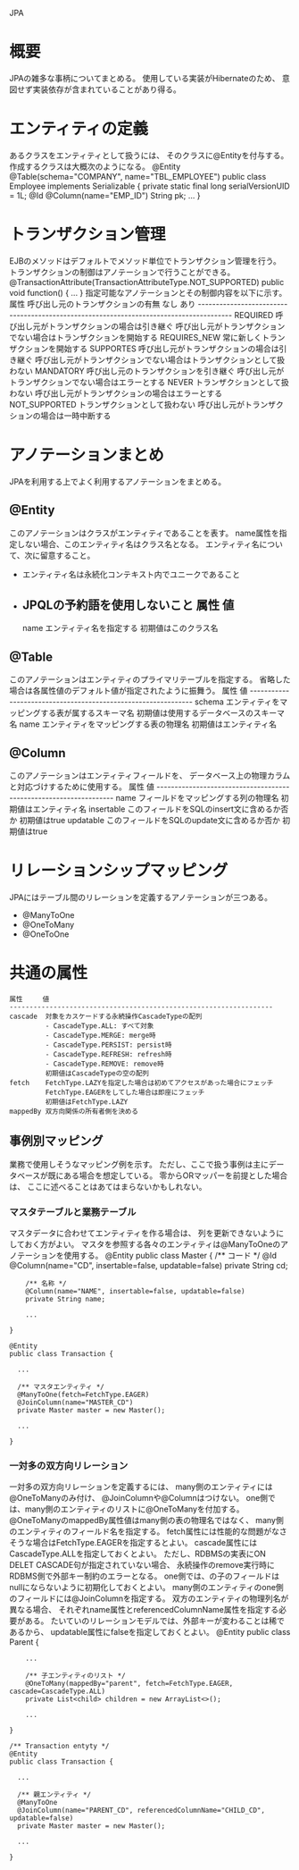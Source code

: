 JPA

# 概要
JPAの雑多な事柄についてまとめる。
使用している実装がHibernateのため、
意図せず実装依存が含まれていることがあり得る。

# エンティティの定義
あるクラスをエンティティとして扱うには、
そのクラスに@Entityを付与する。
作成するクラスは大概次のようになる。
    @Entity
    @Table(schema="COMPANY", name="TBL_EMPLOYEE")
    public class Employee implements Serializable {
      private static final long serialVersionUID = 1L;
      @Id
      @Column(name="EMP_ID")
      String pk;
      ...
    }

# トランザクション管理
EJBのメソッドはデフォルトでメソッド単位でトランザクション管理を行う。
トランザクションの制御はアノテーションで行うことができる。
    @TransactionAttribute(TransactionAttributeType.NOT_SUPPORTED)
    public void function() {
        ...
    }
指定可能なアノテーションとその制御内容を以下に示す。
    属性          呼び出し元のトランザクションの有無
                  なし   あり
    ---------------------------------------------------------------------------------------
    REQUIRED      呼び出し元がトランザクションの場合は引き継ぐ
                  呼び出し元がトランザクションでない場合はトランザクションを開始する
    REQUIRES_NEW  常に新しくトランザクションを開始する
    SUPPORTES     呼び出し元がトランザクションの場合は引き継ぐ
                  呼び出し元がトランザクションでない場合はトランザクションとして扱わない
    MANDATORY     呼び出し元のトランザクションを引き継ぐ
                  呼び出し元がトランザクションでない場合はエラーとする
    NEVER         トランザクションとして扱わない
                  呼び出し元がトランザクションの場合はエラーとする
    NOT_SUPPORTED トランザクションとして扱わない
                  呼び出し元がトランザクションの場合は一時中断する

# アノテーションまとめ
JPAを利用する上でよく利用するアノテーションをまとめる。
## @Entity
このアノテーションはクラスがエンティティであることを表す。
name属性を指定しない場合、このエンティティ名はクラス名となる。
エンティティ名について、次に留意すること。
- エンティティ名は永続化コンテキスト内でユニークであること
- JPQLの予約語を使用しないこと
    属性 値
    ----------------------------------
    name エンティティ名を指定する
         初期値はこのクラス名
## @Table
このアノテーションはエンティティのプライマリテーブルを指定する。
省略した場合は各属性値のデフォルト値が指定されたように振舞う。
    属性   値
    --------------------------------------------------------------
    schema エンティティをマッピングする表が属するスキーマ名
           初期値は使用するデータベースのスキーマ名
    name   エンティティをマッピングする表の物理名
           初期値はエンティティ名
## @Column
このアノテーションはエンティティフィールドを、
データベース上の物理カラムと対応づけするために使用する。
    属性       値
    ------------------------------------------------------------------
    name       フィールドをマッピングする列の物理名
               初期値はエンティティ名
    insertable このフィールドをSQLのinsert文に含めるか否か
               初期値はtrue
    updatable  このフィールドをSQLのupdate文に含めるか否か
               初期値はtrue

# リレーションシップマッピング
JPAにはテーブル間のリレーションを定義するアノテーションが三つある。
- @ManyToOne
- @OneToMany
- @OneToOne
# 共通の属性
    属性     値
    ------------------------------------------------------------------
    cascade  対象をカスケードする永続操作CascadeTypeの配列
             - CascadeType.ALL: すべて対象
             - CascadeType.MERGE: merge時
             - CascadeType.PERSIST: persist時
             - CascadeType.REFRESH: refresh時
             - CascadeType.REMOVE: remove時
             初期値はCascadeTypeの空の配列
    fetch    FetchType.LAZYを指定した場合は初めてアクセスがあった場合にフェッチ
             FetchType.EAGERをしてした場合は即座にフェッチ
             初期値はFetchType.LAZY
    mappedBy 双方向関係の所有者側を決める
## 事例別マッピング
業務で使用しそうなマッピング例を示す。
ただし、ここで扱う事例は主にデータベースが既にある場合を想定している。
零からORマッパーを前提とした場合は、
ここに述べることはあてはまらないかもしれない。
### マスタテーブルと業務テーブル
マスタデータに合わせてエンティティを作る場合は、
列を更新できないようにしておく方がよい。
マスタを参照する各々のエンティティは@ManyToOneのアノテーションを使用する。
    @Entity
    public class Master {
        /** コード */
        @Id
        @Column(name="CD", insertable=false, updatable=false)
        private String cd;

        /** 名称 */
        @Column(name="NAME", insertable=false, updatable=false)
        private String name;

        ...

    }

    @Entity
    public class Transaction {

      ...

      /** マスタエンティティ */
      @ManyToOne(fetch=FetchType.EAGER)
      @JoinColumn(name="MASTER_CD")
      private Master master = new Master();

      ...

    }
### 一対多の双方向リレーション
一対多の双方向リレーションを定義するには、
many側のエンティティには@OneToManyのみ付け、
@JoinColumnや@Columnはつけない。
one側では、many側のエンティティのリストに@OneToManyを付加する。
@OneToManyのmappedBy属性値はmany側の表の物理名ではなく、
many側のエンティティのフィールド名を指定する。
fetch属性には性能的な問題がなさそうな場合はFetchType.EAGERを指定するとよい。
cascade属性にはCascadeType.ALLを指定しておくとよい。
ただし、RDBMSの実表にON DELET CASCADE句が指定されていない場合、
永続操作のremove実行時にRDBMS側で外部キー制約のエラーとなる。
one側では、の子のフィールドはnullにならないように初期化しておくとよい。
many側のエンティティのone側のフィールドには@JoinColumnを指定する。
双方のエンティティの物理列名が異なる場合、
それぞれname属性とreferencedColumnName属性を指定する必要がある。
たいていのリレーションモデルでは、外部キーが変わることは稀であるから、
updatable属性にfalseを指定しておくとよい。
    @Entity
    public class Parent {

        ...

        /** 子エンティティのリスト */
        @OneToMany(mappedBy="parent", fetch=FetchType.EAGER, cascade=CascadeType.ALL)
        private List<child> children = new ArrayList<>();

        ...

    }

    /** Transaction entyty */
    @Entity
    public class Transaction {

      ...

      /** 親エンティティ */
      @ManyToOne
      @JoinColumn(name="PARENT_CD", referencedColumnName="CHILD_CD", updatable=false)
      private Master master = new Master();

      ...

    }

